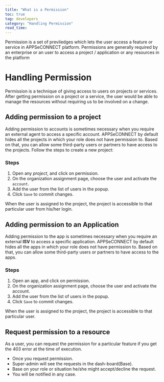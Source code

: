 ```yaml
---
title: "What is a Permission"
toc: true
tag: developers
category: "Handling Permission"
read_time:
---
```

Permission is a set of previledges which lets the user access a feature or service in APPSeCONNECT platform. Permissions are generally required by an enterprise or an user to access a project / application or any resources in the platform

# Handling Permission

Permission is a technique of giving access to users on projects or services. After getting permission on a project or a service, the user would be able to manage the resources without requiring us to be involved on a change. 

## Adding permission to a project
Adding permission to accounts is sometimes necessary when you require an external agent to access a specific account. APPSeCONNECT by default hides all the projects in which your role does not have permission to. Based on that, you can allow some third-party users or partners to have access to the projects. Follow the steps to create a new project: 

### Steps


1. Open any *project*, and click on permission.
2. On the organization assignment page, choose the user and activate the `account`. 
3. Add the user from the list of users in the popup.
4. Click `Save` to commit changes. 

When the user is assigned to the project, the project is accessible to that particular user from his/her login. 


## Adding permission to an Application

Adding permission to the app is sometimes necessary when you require an external **ISV** to access a specific application. APPSeCONNECT by default hides all the apps in which your role does not have permission to. Based on that, you can allow some third-party users or partners to have access to the apps.

### Steps

1. Open an app, and click on permission.
2. On the organization assignment page, choose the user and activate the account. 
3. Add the user from the list of users in the popup.
4. Click `Save` to commit changes.

When the user is assigned to the project, the project is accessible to that particular user.

## Request permission to a resource

As a user, you can request the permission for a particular feature if you get the 403 error at the time of execution.

* Once you request permission.
* Super-admin will see the requests in the dash-board(Base).
* Base on your role or situation he/she might accept/decline the request.
* You will be notified in any case.

